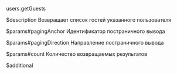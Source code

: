 users.getGuests

$description
Возвращает список гостей указанного пользователя

$params#pagingAnchor
Идентификатор постраничного вывода

$params#pagingDirection
Направление постраничного вывода

$params#count
Количество возвращаемых результатов

$additional
